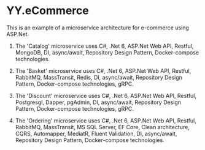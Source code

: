# YY.eCommerce
This is an example of a microservice architecture for e-commerce using ASP.Net.

 1. The 'Catalog' microservice uses C#, .Net 6, ASP.Net Web API, Restful, MongoDB, DI, async/await, Repository Design Pattern, Docker-compose technologies.

 2. The 'Basket' microservice uses C#, .Net 6, ASP.Net Web API, Restful, RabbitMQ, MassTransit, Redis, DI, async/await, Repository Design Pattern, Docker-compose technologies, gRPC.

 3. The 'Discount'  microservice uses C#, .Net 6, ASP.Net Web API, Restful, Postgresgl, Dapper, pgAdmin, DI, async/await, Repository Design Pattern, Docker-compose technologies, gRPC.

 4. The 'Ordering'  microservice uses C#, .Net 6, ASP.Net Web API, Restful, RabbitMQ, MassTransit, MS SQL Server, EF Core, Clean architecture, CQRS, Automapper, MediatR, Fluent Validation, DI, async/await, Repository Design Pattern, Docker-compose technologies.
